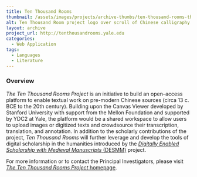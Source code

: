 ```yaml
---
title: Ten Thousand Rooms
thumbnail: /assets/images/projects/archive-thumbs/ten-thousand-rooms-thumb.jpg
alt: Ten Thousand Room project logo over scroll of Chinese calligraphy
layout: archive
project_url: http://tenthousandrooms.yale.edu
categories:
  - Web Application
tags:
  - Languages
  - Literature
---
```

### Overview
*The Ten Thousand Rooms Project* is an initiative to build an open–access platform to enable textual work on pre-modern Chinese sources (circa 13 c. BCE to the 20th century). Building upon the Canvas Viewer developed by Stanford University with support from the Mellon Foundation and supported by YDC2 at Yale, the platform would be a shared workspace to allow users to upload images or digitized texts and crowdsource their transcription, translation, and annotation. In addition to the scholarly contributions of the project, *Ten Thousand Rooms* will further leverage and develop the tools of digital scholarship in the humanities introduced by the <a href='http://ydc2.yale.edu/research-support/digitally-enabled-scholarship-medieval-manuscripts' target='_blank'>*Digitally Enabled Scholarship with Medieval Manuscripts* (DESMM)</a> project.

For more information or to contact the Principal Investigators, please visit <a href='https://tenthousandrooms.yale.edu/explore-site' target='_blank'>*The Ten Thousand Rooms Project* homepage</a>.